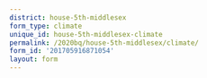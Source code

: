 ```yaml
---
district: house-5th-middlesex
form_type: climate
unique_id: house-5th-middlesex-climate
permalink: /2020bq/house-5th-middlesex/climate/
form_id: '201705916871054'
layout: form
---
```

